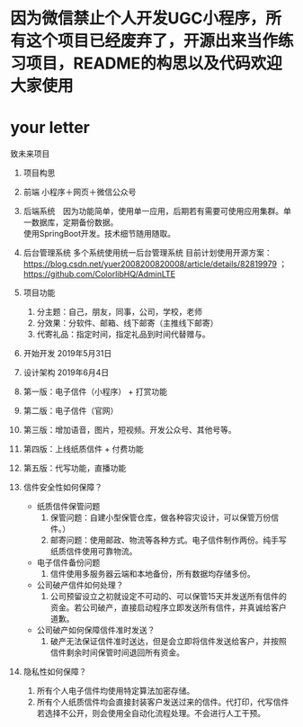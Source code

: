 # **因为微信禁止个人开发UGC小程序，所有这个项目已经废弃了，开源出来当作练习项目，README的构思以及代码欢迎大家使用**
# your letter
致未来项目

1. 项目构思
  1. 前端 小程序＋网页＋微信公众号
  2. 后端系统　因为功能简单，使用单一应用，后期若有需要可使用应用集群。单一数据库，定期备份数据。  
     使用SpringBoot开发。技术细节随用随取。
  3. 后台管理系统 多个系统使用统一后台管理系统 目前计划使用开源方案：https://blog.csdn.net/yuer2008200820008/article/details/82819979 ；    https://github.com/ColorlibHQ/AdminLTE

2. 项目功能
	1. 分主题：自己，朋友，同事，公司，学校，老师  
	2. 分效果：分软件、邮箱、线下邮寄（主推线下邮寄）
	3. 代寄礼品：指定时间，指定礼品到时间代替赠与。

3. 开始开发 2019年5月31日
  1. 设计架构 2019年6月4日
  2. 第一版：电子信件（小程序） + 打赏功能
  3. 第二版：电子信件（官网）
  4. 第三版：增加语音，图片，短视频。开发公众号、其他号等。
  5. 第四版：上线纸质信件 + 付费功能
  6. 第五版：代写功能，直播功能



4. 信件安全性如何保障？
	- 纸质信件保管问题  
	  1. 保管问题：自建小型保管仓库，做各种容灾设计，可以保管万份信件。）  
	  2. 邮寄问题：使用邮政、物流等各种方式。电子信件制作两份。纯手写纸质信件使用可靠物流。
	- 电子信件备份问题
	  1. 信件使用多服务器云端和本地备份，所有数据均存储多份。
	- 公司破产信件如何处理？
	  1. 公司预留设立之初就设定不可动的、可以保管15天并发送所有信件的资金。若公司破产，直接启动程序立即发送所有信件，并真诚给客户道歉。
	- 公司破产如何保障信件准时发送？
	  1. 破产无法保证信件准时送达，但是会立即将信件发送给客户，并按照信件剩余时间保管时间退回所有资金。
	

5. 隐私性如何保障？ 
	1. 所有个人电子信件均使用特定算法加密存储。
	2. 所有个人纸质信件均会直接封装客户发送过来的信件。代打印，代写信件若选择不公开，则会使用全自动化流程处理。不会进行人工干预。

